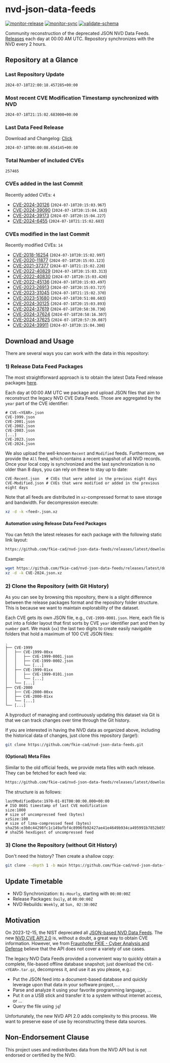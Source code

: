 # nvd-json-data-feeds

[![monitor-release](https://github.com/fkie-cad/nvd-json-data-feeds/actions/workflows/monitor_release.yml/badge.svg)](https://github.com/fkie-cad/nvd-json-data-feeds/actions/workflows/monitor_release.yml)
[![monitor-sync](https://github.com/fkie-cad/nvd-json-data-feeds/actions/workflows/monitor_sync.yml/badge.svg)](https://github.com/fkie-cad/nvd-json-data-feeds/actions/workflows/monitor_sync.yml)
[![validate-schema](https://github.com/fkie-cad/nvd-json-data-feeds/actions/workflows/validate_schema.yml/badge.svg)](https://github.com/fkie-cad/nvd-json-data-feeds/actions/workflows/validate_schema.yml)

Community reconstruction of the deprecated JSON NVD Data Feeds.
[Releases](https://github.com/fkie-cad/nvd-json-data-feeds/releases/latest) each day at 00:00 AM UTC.
Repository synchronizes with the NVD every 2 hours.

## Repository at a Glance

### Last Repository Update

```plain
2024-07-18T22:00:18.457285+00:00
```

### Most recent CVE Modification Timestamp synchronized with NVD

```plain
2024-07-18T21:15:02.683000+00:00
```

### Last Data Feed Release

Download and Changelog: [Click](https://github.com/fkie-cad/nvd-json-data-feeds/releases/latest)

```plain
2024-07-18T00:00:08.654145+00:00
```

### Total Number of included CVEs

```plain
257465
```

### CVEs added in the last Commit

Recently added CVEs: `4`

- [CVE-2024-30126](CVE-2024/CVE-2024-301xx/CVE-2024-30126.json) (`2024-07-18T20:15:03.967`)
- [CVE-2024-39090](CVE-2024/CVE-2024-390xx/CVE-2024-39090.json) (`2024-07-18T20:15:04.163`)
- [CVE-2024-39173](CVE-2024/CVE-2024-391xx/CVE-2024-39173.json) (`2024-07-18T20:15:04.227`)
- [CVE-2024-6455](CVE-2024/CVE-2024-64xx/CVE-2024-6455.json) (`2024-07-18T21:15:02.683`)


### CVEs modified in the last Commit

Recently modified CVEs: `14`

- [CVE-2018-16254](CVE-2018/CVE-2018-162xx/CVE-2018-16254.json) (`2024-07-18T20:15:02.997`)
- [CVE-2020-11877](CVE-2020/CVE-2020-118xx/CVE-2020-11877.json) (`2024-07-18T20:15:03.123`)
- [CVE-2021-37377](CVE-2021/CVE-2021-373xx/CVE-2021-37377.json) (`2024-07-18T21:15:02.220`)
- [CVE-2022-40829](CVE-2022/CVE-2022-408xx/CVE-2022-40829.json) (`2024-07-18T20:15:03.313`)
- [CVE-2022-40830](CVE-2022/CVE-2022-408xx/CVE-2022-40830.json) (`2024-07-18T20:15:03.420`)
- [CVE-2022-45136](CVE-2022/CVE-2022-451xx/CVE-2022-45136.json) (`2024-07-18T20:15:03.497`)
- [CVE-2023-26913](CVE-2023/CVE-2023-269xx/CVE-2023-26913.json) (`2024-07-18T20:15:03.727`)
- [CVE-2023-31045](CVE-2023/CVE-2023-310xx/CVE-2023-31045.json) (`2024-07-18T21:15:02.370`)
- [CVE-2023-51680](CVE-2023/CVE-2023-516xx/CVE-2023-51680.json) (`2024-07-18T20:51:08.603`)
- [CVE-2024-30125](CVE-2024/CVE-2024-301xx/CVE-2024-30125.json) (`2024-07-18T20:15:03.893`)
- [CVE-2024-37619](CVE-2024/CVE-2024-376xx/CVE-2024-37619.json) (`2024-07-18T20:58:38.730`)
- [CVE-2024-37624](CVE-2024/CVE-2024-376xx/CVE-2024-37624.json) (`2024-07-18T20:58:16.307`)
- [CVE-2024-37625](CVE-2024/CVE-2024-376xx/CVE-2024-37625.json) (`2024-07-18T20:57:39.087`)
- [CVE-2024-39911](CVE-2024/CVE-2024-399xx/CVE-2024-39911.json) (`2024-07-18T20:15:04.300`)


## Download and Usage

There are several ways you can work with the data in this repository:

### 1) Release Data Feed Packages

The most straightforward approach is to obtain the latest Data Feed release packages [here](https://github.com/fkie-cad/nvd-json-data-feeds/releases/latest).

Each day at 00:00 AM UTC we package and upload JSON files that aim to reconstruct the legacy NVD CVE Data Feeds.
Those are aggregated by the `year` part of the CVE identifier:

```
# CVE-<YEAR>.json
CVE-1999.json
CVE-2001.json
CVE-2002.json
CVE-2003.json
[...]
CVE-2023.json
CVE-2024.json
```

We also upload the well-known `Recent` and `Modified` feeds.
Furthermore, we provide the `All` feed, which contains a recent snapshot of all NVD records.
Once your local copy is synchronized and the last synchronization is no older than 8 days, you can rely on these to stay up to date:

```plain
CVE-Recent.json   # CVEs that were added in the previous eight days
CVE-Modified.json # CVEs that were modified or added in the previous eight days
```

Note that all feeds are distributed in `xz`-compressed format to save storage and bandwidth.
For decompression execute:

```sh
xz -d -k <feed>.json.xz
```

#### Automation using Release Data Feed Packages

You can fetch the latest releases for each package with the following static link layout:

```sh
https://github.com/fkie-cad/nvd-json-data-feeds/releases/latest/download/CVE-<YEAR>.json.xz
```

Example:

```sh
wget https://github.com/fkie-cad/nvd-json-data-feeds/releases/latest/download/CVE-2024.json.xz
xz -d -k CVE-2024.json.xz
```

### 2) Clone the Repository (with Git History)

As you can see by browsing this repository, there is a slight difference between the release packages format and the repository folder structure.
This is because we want to maintain explorability of the dataset.

Each CVE gets its own JSON file, e.g., `CVE-1999-0001.json`.
Here, each file is put into a folder layout that first sorts by CVE `year` identifier part and then by `number` part.
We mask (`xx`) the last two digits to create easily navigable folders that hold a maximum of 100 CVE JSON files:

```plain
.
├── CVE-1999
│   ├── CVE-1999-00xx
│   │   ├── CVE-1999-0001.json
│   │   ├── CVE-1999-0002.json
│   │   └── [...]
│   ├── CVE-1999-01xx
│   │   ├── CVE-1999-0101.json
│   │   └── [...]
│   └── [...]
├── CVE-2000
│   ├── CVE-2000-00xx
│   ├── CVE-2000-01xx
│   └── [...]
└── [...]
```

A byproduct of managing and continuously updating this dataset via Git is that we can track changes over time through the Git history.

If you are interested in having the NVD data as organized above, including the historical data of changes, just clone this repository (large!):

```sh
git clone https://github.com/fkie-cad/nvd-json-data-feeds.git
```

#### (Optional) Meta Files

Similar to the old official feeds, we provide meta files with each release. They can be fetched for each feed via:

```sh
https://github.com/fkie-cad/nvd-json-data-feeds/releases/latest/download/CVE-<YEAR>.meta
```

The structure is as follows:

```plain
lastModifiedDate:1970-01-01T00:00:00.000+00:00                          # ISO 8601 timestamp of last CVE modification
size:1000                                                               # size of uncompressed feed (bytes)
xzSize:100                                                              # size of lzma-compressed feed (bytes)
sha256:e3b0c44298fc1c149afbf4c8996fb92427ae41e4649b934ca495991b7852b855 # sha256 hexdigest of uncompressed feed
```

### 3) Clone the Repository (without Git History)

Don't need the history? Then create a shallow copy:

```sh
git clone --depth 1 -b main https://github.com/fkie-cad/nvd-json-data-feeds.git
```


## Update Timetable

* NVD Synchronization: `Bi-Hourly`, starting with `00:00:00Z`
* Release Packages: `Daily`, at `00:00:00Z`
* NVD Rebuilds: `Weekly`, at `Sun, 02:30:00Z`


## Motivation

On 2023-12-15, the NIST deprecated all [JSON-based NVD Data Feeds](https://nvd.nist.gov/vuln/data-feeds#divRetirementBanner-1).
The new [NVD CVE API 2.0](https://nvd.nist.gov/developers/vulnerabilities) is, without a doubt, a great way to obtain CVE information.
However, we from [Fraunhofer FKIE - Cyber Analysis and Defense](https://www.fkie.fraunhofer.de/en/departments/cad.html) believe that the API does not cover a variety of use cases.

The legacy NVD Data Feeds provided a convenient way to quickly obtain a complete, file-based offline database snapshot; just download the `CVE-<YEAR>.tar.gz`, decompress it, and use it as you please, e.g.:

- Put the JSON feed into a document-based database and quickly leverage upon that data in your software project, ...
- Parse and analyze it using your favorite programming language, ...
- Put it on a USB stick and transfer it to a system without internet access, or ...
- Query the file using `jq`!

Unfortunately, the new NVD API 2.0 adds complexity to this process.
We want to preserve ease of use by reconstructing these data sources.

## Non-Endorsement Clause

This project uses and redistributes data from the NVD API but is not endorsed or certified by the NVD.